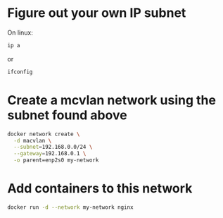 # Figure out your own IP subnet

On linux:

```bash
ip a
```

or

```bash
ifconfig
```

# Create a mcvlan network using the subnet found above

```bash
docker network create \
  -d macvlan \
  --subnet=192.168.0.0/24 \
  --gateway=192.168.0.1 \
  -o parent=enp2s0 my-network
```


# Add containers to this network

```bash
docker run -d --network my-network nginx
```
